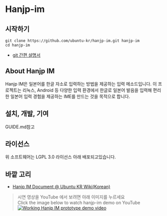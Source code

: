 Hanjp-im
=====================
## 시작하기
```
git clone https://github.com/ubuntu-kr/hanjp-im.git hanjp-im
cd hanjp-im
```
- [git 간편 설명서](https://rogerdudler.github.io/git-guide/index.ko.html)

## About Hanjp IM
Hanjp IM은 일본어를 한글 자소로 입력하는 방법을 제공하는 입력 메소드입니다. 이 프로젝트는 리눅스, Android 등 다양한 입력 환경에서 한글로 일본어 발음을 입력해 편리한 일본어 입력 경험을 제공하는 IME를 만드는 것을 목적으로 합니다.

## 설치, 개발, 기여
GUIDE.md참고

## 라이선스
위 소프트웨어는 LGPL 3.0 라이선스 아래 배포되고있습니다.

## 바깥 고리
- [Hanjp IM Document @ Ubuntu KR Wiki(Korean)](https://wiki.ubuntu-kr.org/index.php/HanJP_IM)

> 시연 영상을 YouTube 에서 보려면 아래 이미지를 누르세요    
> Click the image below to watch hanjp-im demo on YouTube   
> [![Working Hanjp IM prototype demo video](https://img.youtube.com/vi/B85Ioo3Hrio/0.jpg)](https://www.youtube.com/watch?v=B85Ioo3Hrio)
